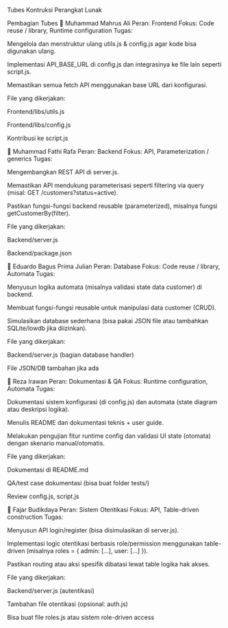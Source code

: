 Tubes Kontruksi Perangkat Lunak

Pembagian Tubes
👤 Muhammad Mahrus Ali
Peran: Frontend
Fokus: Code reuse / library, Runtime configuration
Tugas:

Mengelola dan menstruktur ulang utils.js & config.js agar kode bisa digunakan ulang.

Implementasi API_BASE_URL di config.js dan integrasinya ke file lain seperti script.js.

Memastikan semua fetch API menggunakan base URL dari konfigurasi.

File yang dikerjakan:

Frontend/libs/utils.js

Frontend/libs/config.js

Kontribusi ke script.js

👤 Muhammad Fathi Rafa
Peran: Backend
Fokus: API, Parameterization / generics
Tugas:

Mengembangkan REST API di server.js.

Memastikan API mendukung parameterisasi seperti filtering via query (misal: GET /customers?status=active).

Pastikan fungsi-fungsi backend reusable (parameterized), misalnya fungsi getCustomerBy(filter).

File yang dikerjakan:

Backend/server.js

Backend/package.json

👤 Eduardo Bagus Prima Julian
Peran: Database
Fokus: Code reuse / library, Automata
Tugas:

Menyusun logika automata (misalnya validasi state data customer) di backend.

Membuat fungsi-fungsi reusable untuk manipulasi data customer (CRUD).

Simulasikan database sederhana (bisa pakai JSON file atau tambahkan SQLite/lowdb jika diizinkan).

File yang dikerjakan:

Backend/server.js (bagian database handler)

File JSON/DB tambahan jika ada

👤 Reza Irawan
Peran: Dokumentasi & QA
Fokus: Runtime configuration, Automata
Tugas:

Dokumentasi sistem konfigurasi (di config.js) dan automata (state diagram atau deskripsi logika).

Menulis README dan dokumentasi teknis + user guide.

Melakukan pengujian fitur runtime config dan validasi UI state (otomata) dengan skenario manual/otomatis.

File yang dikerjakan:

Dokumentasi di README.md

QA/test case dokumentasi (bisa buat folder tests/)

Review config.js, script.js

👤 Fajar Budikdaya
Peran: Sistem Otentikasi
Fokus: API, Table-driven construction
Tugas:

Menyusun API login/register (bisa disimulasikan di server.js).

Implementasi logic otentikasi berbasis role/permission menggunakan table-driven (misalnya roles = { admin: [...], user: [...] }).

Pastikan routing atau aksi spesifik dibatasi lewat table logika hak akses.

File yang dikerjakan:

Backend/server.js (autentikasi)

Tambahan file otentikasi (opsional: auth.js)

Bisa buat file roles.js atau sistem role-driven access